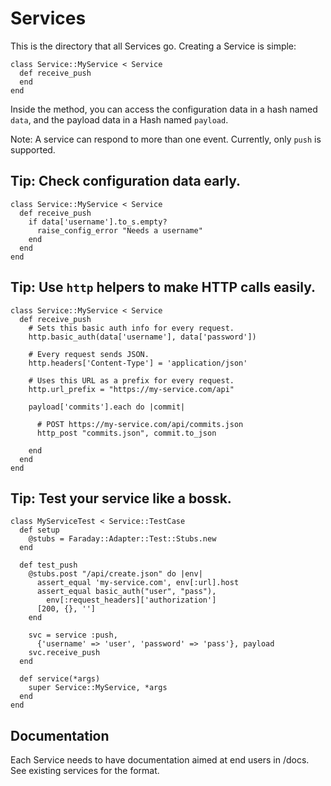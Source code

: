 # Services

This is the directory that all Services go.  Creating a Service is
simple:

    class Service::MyService < Service
      def receive_push
      end
    end

Inside the method, you can access the configuration data in a hash named
`data`, and the payload data in a Hash named `payload`.

Note: A service can respond to more than one event.  Currently, only `push`
is supported.

## Tip: Check configuration data early.

    class Service::MyService < Service
      def receive_push
        if data['username'].to_s.empty?
          raise_config_error "Needs a username"
        end
      end
    end

## Tip: Use `http` helpers to make HTTP calls easily.

    class Service::MyService < Service
      def receive_push
        # Sets this basic auth info for every request.
        http.basic_auth(data['username'], data['password'])

        # Every request sends JSON.
        http.headers['Content-Type'] = 'application/json'

        # Uses this URL as a prefix for every request.
        http.url_prefix = "https://my-service.com/api"

        payload['commits'].each do |commit|

          # POST https://my-service.com/api/commits.json
          http_post "commits.json", commit.to_json

        end
      end
    end

## Tip: Test your service like a bossk.

    class MyServiceTest < Service::TestCase
      def setup
        @stubs = Faraday::Adapter::Test::Stubs.new
      end

      def test_push
        @stubs.post "/api/create.json" do |env|
          assert_equal 'my-service.com', env[:url].host
          assert_equal basic_auth("user", "pass"),
            env[:request_headers]['authorization']
          [200, {}, '']
        end

        svc = service :push,
          {'username' => 'user', 'password' => 'pass'}, payload
        svc.receive_push
      end

      def service(*args)
        super Service::MyService, *args
      end
    end

## Documentation

Each Service needs to have documentation aimed at end users in /docs.
See existing services for the format.

